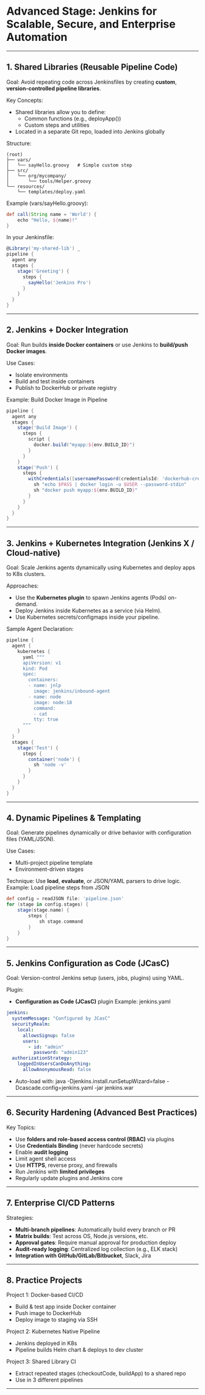 # Advanced Stage: Jenkins for Scalable, Secure, and Enterprise Automation

---

## 1. Shared Libraries (Reusable Pipeline Code)

Goal:
Avoid repeating code across Jenkinsfiles by creating **custom**, **version-controlled pipeline libraries**.

Key Concepts:
- Shared libraries allow you to define:
  - Common functions (e.g., deployApp())
  - Custom steps and utilities
- Located in a separate Git repo, loaded into Jenkins globally

Structure:
```text
(root)
├── vars/
│   └── sayHello.groovy   # Simple custom step
├── src/
│   └── org/mycompany/
│       └── tools/Helper.groovy
└── resources/
    └── templates/deploy.yaml
```

Example (vars/sayHello.groovy):
```groovy
def call(String name = 'World') {
    echo "Hello, ${name}!"
}
```

In your Jenkinsfile:
```groovy
@Library('my-shared-lib') _
pipeline {
  agent any
  stages {
    stage('Greeting') {
      steps {
        sayHello('Jenkins Pro')
      }
    }
  }
}
```

---

## 2. Jenkins + Docker Integration

Goal:
Run builds **inside Docker containers** or use Jenkins to **build/push Docker images**.

Use Cases:
- Isolate environments
- Build and test inside containers
- Publish to DockerHub or private registry

Example: Build Docker Image in Pipeline
```groovy
pipeline {
  agent any
  stages {
    stage('Build Image') {
      steps {
        script {
          docker.build("myapp:${env.BUILD_ID}")
        }
      }
    }
    stage('Push') {
      steps {
        withCredentials([usernamePassword(credentialsId: 'dockerhub-creds', usernameVariable: 'USER', passwordVariable: 'PASS')]) {
          sh "echo $PASS | docker login -u $USER --password-stdin"
          sh "docker push myapp:${env.BUILD_ID}"
        }
      }
    }
  }
}
```

---

## 3. Jenkins + Kubernetes Integration (Jenkins X / Cloud-native)

Goal:
Scale Jenkins agents dynamically using Kubernetes and deploy apps to K8s clusters.

Approaches:
- Use the **Kubernetes plugin** to spawn Jenkins agents (Pods) on-demand.
- Deploy Jenkins inside Kubernetes as a service (via Helm).
- Use Kubernetes secrets/configmaps inside your pipeline.

Sample Agent Declaration:
```groovy
pipeline {
  agent {
    kubernetes {
      yaml """
      apiVersion: v1
      kind: Pod
      spec:
        containers:
        - name: jnlp
          image: jenkins/inbound-agent
        - name: node
          image: node:18
          command:
          - cat
          tty: true
      """
    }
  }
  stages {
    stage('Test') {
      steps {
        container('node') {
          sh 'node -v'
        }
      }
    }
  }
}
```

---

## 4. Dynamic Pipelines & Templating

Goal:
Generate pipelines dynamically or drive behavior with configuration files (YAML/JSON).

Use Cases:
- Multi-project pipeline template
- Environment-driven stages

Technique:
Use **load**, **evaluate**, or JSON/YAML parsers to drive logic.
Example: Load pipeline steps from JSON
```groovy
def config = readJSON file: 'pipeline.json'
for (stage in config.stages) {
    stage(stage.name) {
        steps {
            sh stage.command
        }
    }
}
```

---

## 5. Jenkins Configuration as Code (JCasC)

Goal:
Version-control Jenkins setup (users, jobs, plugins) using YAML.

Plugin:
- **Configuration as Code (JCasC)** plugin
Example: jenkins.yaml
```yaml
jenkins:
  systemMessage: "Configured by JCasC"
  securityRealm:
    local:
      allowsSignup: false
      users:
        - id: "admin"
          password: "admin123"
  authorizationStrategy:
    loggedInUsersCanDoAnything:
      allowAnonymousRead: false
```
- Auto-load with:
java -Djenkins.install.runSetupWizard=false -Dcascade.config=jenkins.yaml -jar jenkins.war

---

## 6. Security Hardening (Advanced Best Practices)

Key Topics:
- Use **folders and role-based access control (RBAC)** via plugins
- Use **Credentials Binding** (never hardcode secrets)
- Enable **audit logging**
- Limit agent shell access
- Use **HTTPS**, reverse proxy, and firewalls
- Run Jenkins with **limited privileges**
- Regularly update plugins and Jenkins core

---

## 7. Enterprise CI/CD Patterns

Strategies:
- **Multi-branch pipelines**: Automatically build every branch or PR
- **Matrix builds**: Test across OS, Node.js versions, etc.
- **Approval gates**: Require manual approval for production deploy
- **Audit-ready logging**: Centralized log collection (e.g., ELK stack)
- **Integration with GitHub/GitLab/Bitbucket**, Slack, Jira

---

## 8. Practice Projects

Project 1: Docker-based CI/CD
- Build & test app inside Docker container
- Push image to DockerHub
- Deploy image to staging via SSH

Project 2: Kubernetes Native Pipeline
- Jenkins deployed in K8s
- Pipeline builds Helm chart & deploys to dev cluster

Project 3: Shared Library CI
- Extract repeated stages (checkoutCode, buildApp) to a shared repo
- Use in 3 different pipelines

---

